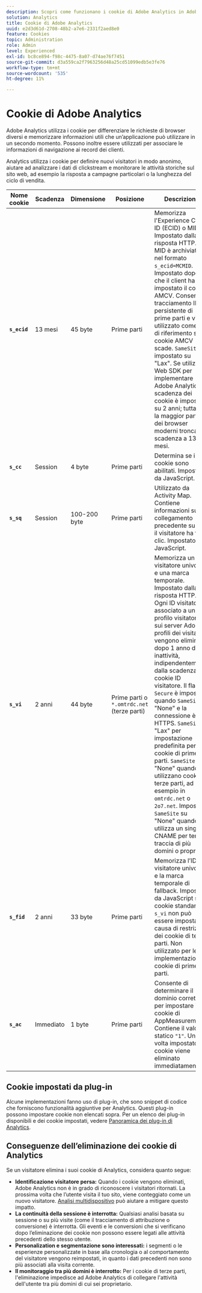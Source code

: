 ```yaml
---
description: Scopri come funzionano i cookie di Adobe Analytics in Adobe Experience Cloud.
solution: Analytics
title: Cookie di Adobe Analytics
uuid: e2d3d61d-2708-48b2-a7e6-2331f2aed8e0
feature: Cookies
topic: Administration
role: Admin
level: Experienced
exl-id: bc8ce894-f98c-4475-8a07-d74ae76f7451
source-git-commit: d3a559ca2f7963256d48a25cd51099edb5e3fe76
workflow-type: tm+mt
source-wordcount: '535'
ht-degree: 11%

---
```


# Cookie di Adobe Analytics

Adobe Analytics utilizza i cookie per differenziare le richieste di browser diversi e memorizzare informazioni utili che un’applicazione può utilizzare in un secondo momento. Possono inoltre essere utilizzati per associare le informazioni di navigazione ai record dei clienti.

Analytics utilizza i cookie per definire nuovi visitatori in modo anonimo, aiutare ad analizzare i dati di clickstream e monitorare le attività storiche sul sito web, ad esempio la risposta a campagne particolari o la lunghezza del ciclo di vendita.

| Nome cookie | Scadenza | Dimensione | Posizione | Descrizione |
| --- | --- | --- | --- | --- |
| **`s_ecid`** | 13 mesi | 45 byte | Prime parti | Memorizza l&#39;Experience Cloud ID (ECID) o MID. Impostato dalla risposta HTTP. Il MID è archiviato nel formato `s_ecid=MCMID`. Impostato dopo che il client ha impostato il cookie AMCV. Consente il tracciamento ID persistente di prime parti e viene utilizzato come ID di riferimento se il cookie AMCV scade. `SameSite` è impostato su &quot;Lax&quot;. Se utilizzi il Web SDK per implementare Adobe Analytics, la scadenza dei cookie è impostata su 2 anni; tuttavia, la maggior parte dei browser moderni tronca la scadenza a 13 mesi. |
| **`s_cc`** | Session | 4 byte | Prime parti | Determina se i cookie sono abilitati. Impostato da JavaScript. |
| **`s_sq`** | Session | 100-200 byte | Prime parti | Utilizzato da Activity Map. Contiene informazioni sul collegamento precedente su cui il visitatore ha fatto clic. Impostato da JavaScript. |
| **`s_vi`** | 2 anni | 44 byte | Prime parti o `*.omtrdc.net` (terze parti) | Memorizza un ID visitatore univoco e una marca temporale. Impostato dalla risposta HTTP. Ogni ID visitatore è associato a un profilo visitatore sui server Adobe. I profili dei visitatori vengono eliminati dopo 1 anno di inattività, indipendentemente dalla scadenza del cookie ID visitatore. Il flag `Secure` è impostato quando `SameSite` è &quot;None&quot; e la connessione è HTTPS. `SameSite` è &quot;Lax&quot; per impostazione predefinita per i cookie di prime parti. `SameSite` è &quot;None&quot; quando si utilizzano cookie di terze parti, ad esempio in `omtrdc.net` o `2o7.net`. Impostare `SameSite` su &quot;None&quot; quando si utilizza un singolo CNAME per tenere traccia di più domini o proprietà. |
| **`s_fid`** | 2 anni | 33 byte | Prime parti | Memorizza l’ID visitatore univoco e la marca temporale di fallback. Impostato da JavaScript se il cookie standard `s_vi` non può essere impostato a causa di restrizioni dei cookie di terze parti. Non utilizzato per le implementazioni di cookie di prime parti. |
| **`s_ac`** | Immediato | 1 byte | Prime parti | Consente di determinare il dominio corretto per impostare i cookie di AppMeasurement. Contiene il valore statico `"1"`. Una volta impostato, il cookie viene eliminato immediatamente. |

## Cookie impostati da plug-in

Alcune implementazioni fanno uso di plug-in, che sono snippet di codice che forniscono funzionalità aggiuntive per Analytics. Questi plug-in possono impostare cookie non elencati sopra. Per un elenco dei plug-in disponibili e dei cookie impostati, vedere [Panoramica dei plug-in di Analytics](https://experienceleague.adobe.com/it/docs/analytics/implementation/vars/plugins/impl-plugins).

## Conseguenze dell’eliminazione dei cookie di Analytics

Se un visitatore elimina i suoi cookie di Analytics, considera quanto segue:

* **Identificazione visitatore persa:** Quando i cookie vengono eliminati, Adobe Analytics non è in grado di riconoscere i visitatori ritornati. La prossima volta che l’utente visita il tuo sito, viene conteggiato come un nuovo visitatore. [Analisi multidispositivo](https://experienceleague.adobe.com/it/docs/analytics/components/cda/overview) può aiutare a mitigare questo impatto.
* **La continuità della sessione è interrotta:** Qualsiasi analisi basata su sessione o su più visite (come il tracciamento di attribuzione o conversione) è interrotta. Gli eventi e le conversioni che si verificano dopo l’eliminazione dei cookie non possono essere legati alle attività precedenti dello stesso utente.
* **Personalization e segmentazione sono interessati:** i segmenti o le esperienze personalizzate in base alla cronologia o al comportamento del visitatore vengono reimpostati, in quanto i dati precedenti non sono più associati alla visita corrente.
* **Il monitoraggio tra più domini è interrotto:** Per i cookie di terze parti, l&#39;eliminazione impedisce ad Adobe Analytics di collegare l&#39;attività dell&#39;utente tra più domini di cui sei proprietario.
